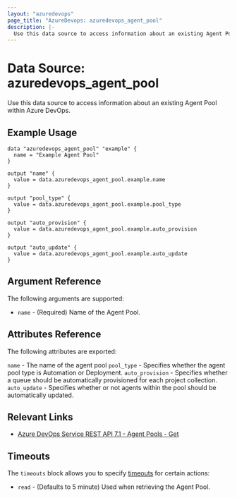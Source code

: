 ```yaml
---
layout: "azuredevops"
page_title: "AzureDevops: azuredevops_agent_pool"
description: |-
  Use this data source to access information about an existing Agent Pool within Azure DevOps.
---
```


# Data Source: azuredevops_agent_pool

Use this data source to access information about an existing Agent Pool within Azure DevOps.

## Example Usage

```hcl
data "azuredevops_agent_pool" "example" {
  name = "Example Agent Pool"
}

output "name" {
  value = data.azuredevops_agent_pool.example.name
}

output "pool_type" {
  value = data.azuredevops_agent_pool.example.pool_type
}

output "auto_provision" {
  value = data.azuredevops_agent_pool.example.auto_provision
}

output "auto_update" {
  value = data.azuredevops_agent_pool.example.auto_update
}
```

## Argument Reference

The following arguments are supported:

- `name` - (Required) Name of the Agent Pool.

## Attributes Reference

The following attributes are exported:

`name` - The name of the agent pool
`pool_type` - Specifies whether the agent pool type is Automation or Deployment.
`auto_provision` - Specifies whether a queue should be automatically provisioned for each project collection.
`auto_update` - Specifies whether or not agents within the pool should be automatically updated.

## Relevant Links

- [Azure DevOps Service REST API 7.1 - Agent Pools - Get](https://docs.microsoft.com/en-us/rest/api/azure/devops/distributedtask/pools/get?view=azure-devops-rest-7.1)

## Timeouts

The `timeouts` block allows you to specify [timeouts](https://developer.hashicorp.com/terraform/language/resources/syntax#operation-timeouts) for certain actions:

* `read` - (Defaults to 5 minute) Used when retrieving the Agent Pool.